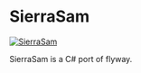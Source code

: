 # SierraSam
[![SierraSam](https://github.com/georgeamason/SierraSam/actions/workflows/ci.yml/badge.svg?branch=main)](https://github.com/georgeamason/SierraSam/actions/workflows/ci.yml)

SierraSam is a C# port of flyway.
